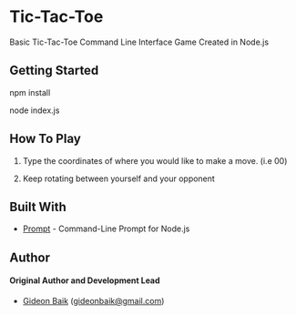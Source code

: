 # Tic-Tac-Toe

Basic Tic-Tac-Toe Command Line Interface Game Created in Node.js

## Getting Started

npm install

node index.js

## How To Play

1) Type the coordinates of where you would like to make a move. (i.e 00)

2) Keep rotating between yourself and your opponent

## Built With

* [Prompt](https://github.com/flatiron/prompt) - Command-Line Prompt for Node.js

## Author

#### Original Author and Development Lead

- [Gideon Baik](https://github.com/gbaik) (gideonbaik@gmail.com)